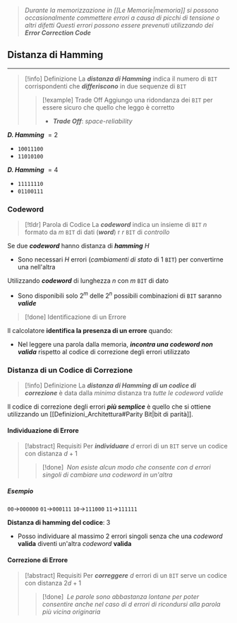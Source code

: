 >*Durante la memorizzazione in [[Le Memorie|memoria]] si possono occasionalmente commettere errori a causa di picchi di tensione o altri difetti*
>*Questi errori possono essere prevenuti utilizzando dei **Error Correction Code***

## Distanza di Hamming
---
>[!info] Definizione
>La ***distanza di Hamming*** indica il numero di `BIT` corrispondenti che ***differiscono*** in due sequenze di `BIT`
>>[!example] Trade Off
>>Aggiungo una ridondanza dei `BIT` per essere sicuro che quello che leggo è corretto
>>- ***Trade Off***: *space*-*reliability* 

***D. Hamming*** $=2$
- `10011100`
- `11010100`

***D. Hamming*** $=4$
- `11111110`
- `01100111`
### Codeword
>[!tldr] Parola di Codice
>La ***codeword*** indica un insieme di `BIT` $n$ formato da $m$ `BIT` di dati (***word***) r $r$ `BIT` di *controllo*

Se due ***codeword*** hanno distanza di ***hamming*** $H$
- Sono necessari $H$ errori (*cambiamenti di stato* di 1 `BIT`) per convertirne una nell'altra

Utilizzando ***codeword*** di lunghezza $n$ con $m$ `BIT` di dato
- Sono disponibili solo $2^m$ delle $2^n$ possibili combinazioni di `BIT` saranno ***valide***

>[!done] Identificazione di un Errore

Il calcolatore **identifica la presenza di un errore** quando:
- Nel leggere una parola dalla memoria, ***incontra una codeword non valida*** rispetto al codice di correzione degli errori utilizzato

### Distanza di un Codice di Correzione
>[!info] Definizione
>La ***distanza di Hamming di un codice di correzione*** è data dalla *minima* distanza tra *tutte le codeword valide*

Il codice di correzione degli errori ***più semplice*** è quello che si ottiene utilizzando un [[Definizioni_Architettura#Parity Bit|bit di parità]].
#### Individuazione di Errore
>[!abstract] Requisiti
>Per ***individuare*** $d$ errori di un `BIT` serve un codice con distanza $d+1$
>>[!done] ‎ 
>>*Non esiste alcun modo che consente con $d$ errori singoli di cambiare una codeword in un'altra*

##### Esempio
`00`$\to$`000000`
`01`$\to$`000111`
`10`$\to$`111000`
`11`$\to$`111111`

**Distanza di hamming del codice**: $3$
- Posso individuare al massimo 2 errori singoli senza che una *codeword* **valida** diventi un'altra *codeword* **valida**

#### Correzione di Errore
>[!abstract] Requisiti
>Per ***correggere*** $d$ errori di un `BIT` serve un codice con distanza $2d+1$
>>[!done] ‎ 
>>*Le parole sono abbastanza lontane per poter consentire anche nel caso di $d$ errori di ricondursi alla parola più vicina originaria*

